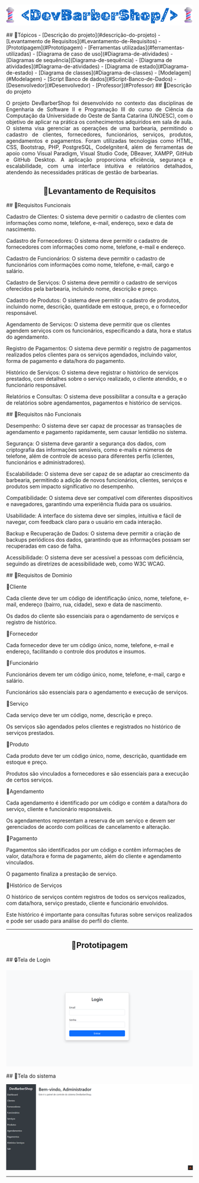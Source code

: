 <!--->
<p  align="center">
  <img src="https://github.com/JohnnyMatheus/Sistema-Gerenciamento-para-Barbearia/blob/main/Imagens/devbarberLogo.png" />
</p>

## 🔷Tópicos 

- [Descrição do projeto](#descrição-do-projeto)
- [Levantamento de Requisitos](#Levantamento-de-Requisitos)
- [Prototipagem](#Prototipagem)
- [Ferramentas utilizadas](#ferramentas-utilizadas)
- [Diagrama de caso de uso](#Diagrama-de-atividades)
- [Diagramas de sequência](Diagrama-de-sequência)
- [Diagrama de atividades](#Diagrama-de-atividades)
- [Diagrama de estado](#Diagrama-de-estado)
- [Diagrama de classes](#Diagrama-de-classes)
- [Modelagem](#Modelagem)
- [Script Banco de dados](#Script-Banco-de-Dados)
- [Desenvolvedor](#Desenvolvedor)
- [Professor](#Professor)


## 💈Descrição do projeto

<p align="justify">O projeto DevBarberShop foi desenvolvido no contexto das disciplinas de Engenharia de Software II e Programação III do curso de Ciência da Computação da Universidade do Oeste de Santa Catarina (UNOESC), com o objetivo de aplicar na prática os conhecimentos adquiridos em sala de aula. O sistema visa gerenciar as operações de uma barbearia, permitindo o cadastro de clientes, fornecedores, funcionários, serviços, produtos, agendamentos e pagamentos. Foram utilizadas tecnologias como HTML, CSS, Bootstrap, PHP, PostgreSQL, CodeIgniter4, além de ferramentas de apoio como Visual Paradigm, Visual Studio Code, DBeaver, XAMPP, GitHub e GitHub Desktop. A aplicação proporciona eficiência, segurança e escalabilidade, com uma interface intuitiva e relatórios detalhados, atendendo às necessidades práticas de gestão de barbearias.</p>


<h2 align="center">🔷Levantamento de Requisitos</h2>

## 🔹Requisitos Funcionais
<p>Cadastro de Clientes: O sistema deve permitir o cadastro de clientes com informações como nome, telefone, e-mail, endereço, sexo e data de nascimento.</p>
<p>Cadastro de Fornecedores: O sistema deve permitir o cadastro de fornecedores com informações como nome, telefone, e-mail e endereço.</p>
<p>Cadastro de Funcionários: O sistema deve permitir o cadastro de funcionários com informações como nome, telefone, e-mail, cargo e salário.</p>
<p>Cadastro de Serviços: O sistema deve permitir o cadastro de serviços oferecidos pela barbearia, incluindo nome, descrição e preço.</p>
<p>Cadastro de Produtos: O sistema deve permitir o cadastro de produtos, incluindo nome, descrição, quantidade em estoque, preço, e o fornecedor responsável.</p>
<p>Agendamento de Serviços: O sistema deve permitir que os clientes agendem serviços com os funcionários, especificando a data, hora e status do agendamento.</p>
<p>Registro de Pagamentos: O sistema deve permitir o registro de pagamentos realizados pelos clientes para os serviços agendados, incluindo valor, forma de pagamento e data/hora do pagamento.</p>
<p>Histórico de Serviços: O sistema deve registrar o histórico de serviços prestados, com detalhes sobre o serviço realizado, o cliente atendido, e o funcionário responsável.</p>
<p>Relatórios e Consultas: O sistema deve possibilitar a consulta e a geração de relatórios sobre agendamentos, pagamentos e histórico de serviços.</p>

## 🔹Requisitos não Funcionais
<p>Desempenho: O sistema deve ser capaz de processar as transações de agendamento e pagamento rapidamente, sem causar lentidão no sistema.</p>
<p>Segurança: O sistema deve garantir a segurança dos dados, com criptografia das informações sensíveis, como e-mails e números de telefone, além de controle de acesso para diferentes perfis (clientes, funcionários e administradores).</p>
<p>Escalabilidade: O sistema deve ser capaz de se adaptar ao crescimento da barbearia, permitindo a adição de novos funcionários, clientes, serviços e produtos sem impacto significativo no desempenho.</p>
<p>Compatibilidade: O sistema deve ser compatível com diferentes dispositivos e navegadores, garantindo uma experiência fluida para os usuários.</p>
<p>Usabilidade: A interface do sistema deve ser simples, intuitiva e fácil de navegar, com feedback claro para o usuário em cada interação.</p>
<p>Backup e Recuperação de Dados: O sistema deve permitir a criação de backups periódicos dos dados, garantindo que as informações possam ser recuperadas em caso de falha.</p>
<p>Acessibilidade: O sistema deve ser acessível a pessoas com deficiência, seguindo as diretrizes de acessibilidade web, como W3C WCAG.</p>


## 🔹Requisitos de Dominio
<p>🔸Cliente</p>
<p>Cada cliente deve ter um código de identificação único, nome, telefone, e-mail, endereço (bairro, rua, cidade), sexo e data de nascimento.</p>
<p>Os dados do cliente são essenciais para o agendamento de serviços e registro de histórico.</p>

<p>🔸Fornecedor</p>
<p>Cada fornecedor deve ter um código único, nome, telefone, e-mail e endereço, facilitando o controle dos produtos e insumos.</p>

<p>🔸Funcionário</p>
<p>Funcionários devem ter um código único, nome, telefone, e-mail, cargo e salário.</p>
<p>Funcionários são essenciais para o agendamento e execução de serviços.</p>

 <p>🔸Serviço</p>
<p>Cada serviço deve ter um código, nome, descrição e preço.</p>
<p>Os serviços são agendados pelos clientes e registrados no histórico de serviços prestados.</p>

 <p>🔸Produto</p>
<p>Cada produto deve ter um código único, nome, descrição, quantidade em estoque e preço.</p>
<p>Produtos são vinculados a fornecedores e são essenciais para a execução de certos serviços.</p>

 <p>🔸Agendamento</p>
<p>Cada agendamento é identificado por um código e contém a data/hora do serviço, cliente e funcionário responsáveis.</p>
<p>Os agendamentos representam a reserva de um serviço e devem ser gerenciados de acordo com políticas de cancelamento e alteração.</p>

 <p>🔸Pagamento</p>
<p>Pagamentos são identificados por um código e contêm informações de valor, data/hora e forma de pagamento, além do cliente e agendamento vinculados.</p>
<p>O pagamento finaliza a prestação de serviço.</p>

<p>🔸Histórico de Serviços</p>
<p>O histórico de serviços contém registros de todos os serviços realizados, com data/hora, serviço prestado, cliente e funcionário envolvidos.</p>
<p>Este histórico é importante para consultas futuras sobre serviços realizados e pode ser usado para análise do perfil do cliente.</p>

<hr>
<h2 align="center">🔷Prototipagem</h2>

## 🔒Tela de Login
<p align="center">
 <img src="https://github.com/JohnnyMatheus/Sistema-Gerenciamento-para-Barbearia/blob/main/Imagens/tela%20de%20login.png"/>
</p>

## 💈Tela do sistema
<p align="center">
 <img src="https://github.com/JohnnyMatheus/Sistema-Gerenciamento-para-Barbearia/blob/main/Imagens/tela%20do%20sistema.png"/>
</p>
<hr>
